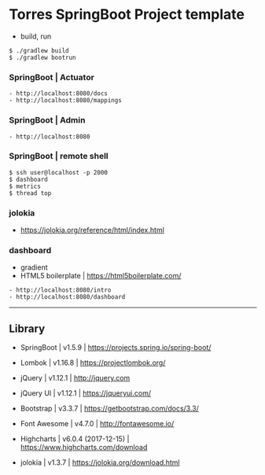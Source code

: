 # Torres SpringBoot Project template

- build, run
```
$ ./gradlew build
$ ./gradlew bootrun
```

### SpringBoot | Actuator
```
- http://localhost:8080/docs
- http://localhost:8080/mappings
```
### SpringBoot | Admin
```
- http://localhost:8080
```
### SpringBoot | remote shell
```
$ ssh user@localhost -p 2000 
$ dashboard 
$ metrics
$ thread top
```
### jolokia
- https://jolokia.org/reference/html/index.html

### dashboard
- gradient
- HTML5 boilerplate | https://html5boilerplate.com/
```
- http://localhost:8080/intro
- http://localhost:8080/dashboard
```

---

## Library
- SpringBoot | v1.5.9 | https://projects.spring.io/spring-boot/
- Lombok | v1.16.8 | https://projectlombok.org/ 

- jQuery | v1.12.1 | http://jquery.com
- jQuery UI | v1.12.1 | https://jqueryui.com/
- Bootstrap | v3.3.7 | https://getbootstrap.com/docs/3.3/
- Font Awesome | v4.7.0 | http://fontawesome.io/
- Highcharts | v6.0.4 (2017-12-15) | https://www.highcharts.com/download
- jolokia | v1.3.7 | https://jolokia.org/download.html
